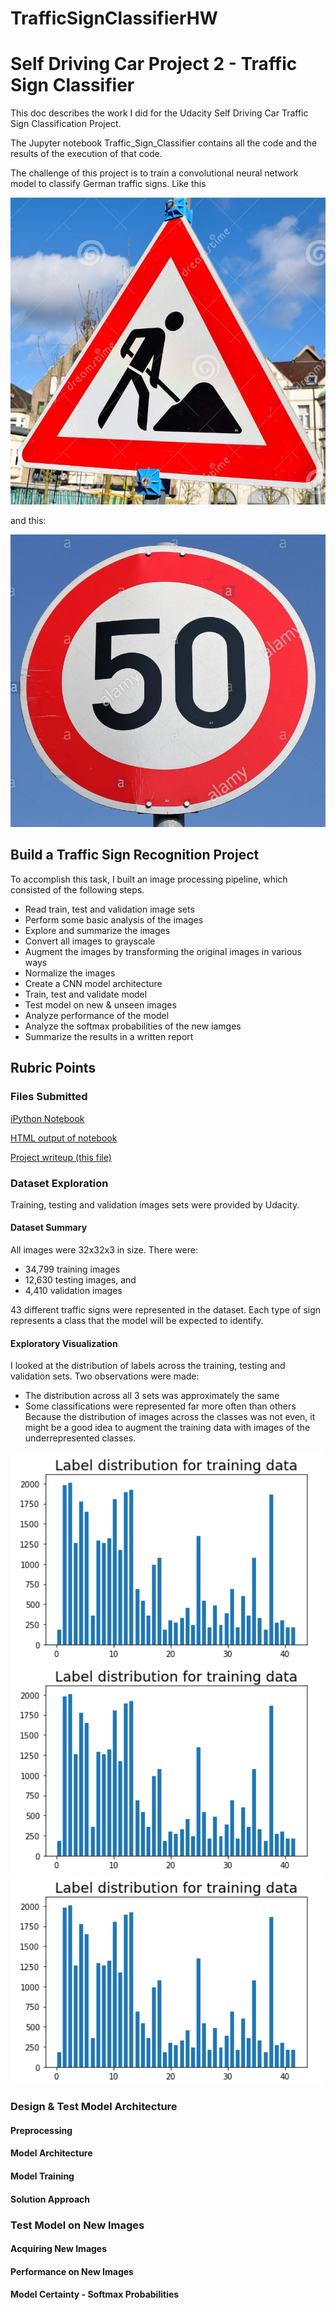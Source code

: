 # TrafficSignClassifierHW

# Self Driving Car Project 2 - Traffic Sign Classifier
This doc describes the work I did for the Udacity Self Driving Car Traffic Sign Classification Project.

The Jupyter notebook Traffic_Sign_Classifier contains all the code and the results of the 
execution of that code.

The challenge of this project is to train a convolutional neural network model to classify German traffic signs. Like this

[//]: # (Image References)

[image1]: ./origImages/german_1.jpg "Road Work"
[image2]: ./origImages/speed50.jpg "Speed Limit 50kph"

![Road Work][image1]

and this:

![Speed Limit 50kph][image2]

## Build a Traffic Sign Recognition Project

To accomplish this task, I built an image processing pipeline, which consisted of the following steps.

* Read train, test and validation image sets
* Perform some basic analysis of the images
* Explore and summarize the images
* Convert all images to grayscale
* Augment the images by transforming the original images in various ways
* Normalize the images
* Create a CNN model architecture
* Train, test and validate model
* Test model on new & unseen images
* Analyze performance of the model
* Analyze the softmax probabilities of the new iamges
* Summarize the results in a written report

## Rubric Points

### Files Submitted

[iPython Notebook](https://github.com/mjg042/TrafficSignClassifierHW/blob/master/Traffic_Sign_Classifier.ipynb)

[HTML output of notebook](https://github.com/mjg042/TrafficSignClassifierHW/blob/master/Traffic_Sign_Classifier.html)

[Project writeup (this file)](https://github.com/mjg042/TrafficSignClassifierHW/blob/master/README.md)

### Dataset Exploration

Training, testing and validation images sets were provided by Udacity.

#### Dataset Summary

All images were 32x32x3 in size. There were:

* 34,799 training images 
* 12,630 testing images, and
* 4,410 validation images

43 different traffic signs were represented in the dataset. Each type of sign represents a class that the model
will be expected to identify.


#### Exploratory Visualization

[//]: # (Image References)

[image3]: ./origImages/origImages.PNG "Random Images from dataset"
[image4]: ./origImages/labelDistTraining.PNG "Label Distribution of the Training Set"
[image5]: ./origImages/labelDistTraining.PNG "Label Distribution of the Testing Set"
[image6]: ./origImages/labelDistTraining.PNG "Label Distribution of the Validation Set"

I looked at the distribution of labels across the training, testing and validation sets. Two observations were made:
* The distribution across all 3 sets was approximately the same
* Some classifications were represented far more often than others
Because the distribution of images across the classes was not even, it might be a good idea to augment the training data
with images of the underrepresented classes.

![Label Distribution of the Training Set][image4]
![Label Distribution of the Testing Set][image5]
![Label Distribution of the Validation Set][image6]



### Design & Test Model Architecture

#### Preprocessing
#### Model Architecture
#### Model Training
#### Solution Approach


### Test Model on New Images

#### Acquiring New Images
#### Performance on New Images
#### Model Certainty - Softmax Probabilities




